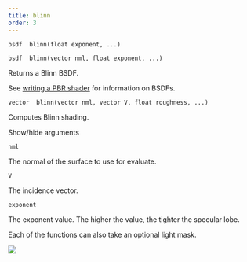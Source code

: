```yaml
---
title: blinn
order: 3
---
```

`bsdf  blinn(float exponent, ...)`

`bsdf  blinn(vector nml, float exponent, ...)`

Returns a Blinn BSDF.

See [writing a PBR shader](../pbr.html) for information on BSDFs.

`vector  blinn(vector nml, vector V, float roughness, ...)`

Computes Blinn shading.

Show/hide arguments

`nml`

The normal of the surface to use for evaluate.

`V`

The incidence vector.

`exponent`

The exponent value. The higher the value, the tighter the specular lobe.

Each of the functions can also take an optional light mask.

![](../../images/rendering/blinn.png)
